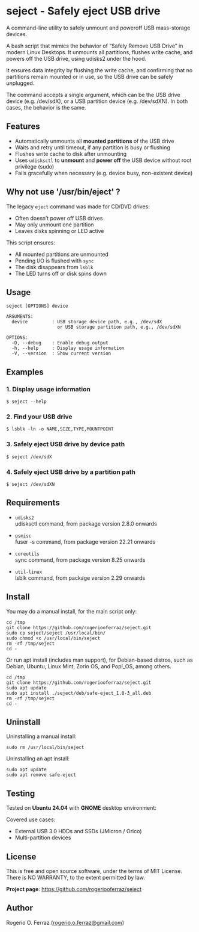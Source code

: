 # seject - Safely eject USB drive

A command-line utility to safely unmount and poweroff USB mass-storage devices.

A bash script that mimics the behavior of “Safely Remove USB Drive” in modern
Linux Desktops. It unmounts all partitions, flushes write cache, and powers off
the USB drive, using udisks2 under the hood.

It ensures data integrity by flushing the write cache, and confirming that no
partitions remain mounted or in use, so the USB drive can be safely unplugged.

The command accepts a single argument, which can be the USB drive device
(e.g. /dev/sdX), or a USB partition device (e.g. /dev/sdXN). In both cases,
the behavior is the same.

## Features

- Automatically unmounts all **mounted partitions** of the USB drive
- Waits and retry until timeout, if any partition is busy or flushing
- Flushes write cache to disk after unmounting
- Uses `udisksctl` to **unmount** and **power off** the USB device without
root privilege (sudo)
- Fails gracefully when necessary (e.g. device busy, non-existent device)

## Why not use '/usr/bin/eject' ?

The legacy `eject` command was made for CD/DVD drives:

- Often doesn’t power off USB drives
- May only unmount one partition
- Leaves disks spinning or LED active

This script ensures:

- All mounted partitions are unmounted
- Pending I/O is flushed with `sync`
- The disk disappears from `lsblk`
- The LED turns off or disk spins down

## Usage

```
seject [OPTIONS] device

ARGUMENTS:
  device         : USB storage device path, e.g., /dev/sdX
                   or USB storage partition path, e.g., /dev/sdXN

OPTIONS:
  -D, --debug    : Enable debug output
  -h, --help     : Display usage information
  -V, --version  : Show current version
```

## Examples

### 1. Display usage information
```
$ seject --help
```

### 2. Find your USB drive
```
$ lsblk -ln -o NAME,SIZE,TYPE,MOUNTPOINT
```

### 3. Safely eject USB drive by device path
```
$ seject /dev/sdX
```

### 4. Safely eject USB drive by a partition path
```
$ seject /dev/sdXN
```

## Requirements

- `udisks2`<br>
udisksctl command, from package version 2.8.0 onwards

- `psmisc`<br>
fuser -s command, from package version 22.21 onwards

- `coreutils`<br>
sync command, from package version 8.25 onwards

- `util-linux`<br>
lsblk command, from package version 2.29 onwards

## Install

You may do a manual install, for the main script only:

```
cd /tmp
git clone https://github.com/rogeriooferraz/seject.git
sudo cp seject/seject /usr/local/bin/
sudo chmod +x /usr/local/bin/seject
rm -rf /tmp/seject
cd -
```

Or run apt install (includes man support), for Debian-based distros, such as
Debian, Ubuntu, Linux Mint, Zorin OS, and Pop!_OS, among others.

```
cd /tmp
git clone https://github.com/rogeriooferraz/seject.git
sudo apt update
sudo apt install ./seject/deb/safe-eject_1.0-3_all.deb
rm -rf /tmp/seject
cd -
```

## Uninstall

Uninstalling a manual install:

```
sudo rm /usr/local/bin/seject
```

Uninstalling an apt install:

```
sudo apt update
sudo apt remove safe-eject
```

## Testing

Tested on **Ubuntu 24.04** with **GNOME** desktop environment:

Covered use cases:
- External USB 3.0 HDDs and SSDs (JMicron / Orico)
- Multi-partition devices

## License

This is free and open source software, under the terms of MIT License.<br>
There is NO WARRANTY, to the extent permitted by law.

**Project page**: https://github.com/rogeriooferraz/seject

## Author

Rogerio O. Ferraz (<rogerio.o.ferraz@gmail.com>)
